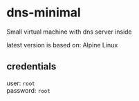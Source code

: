 # dns-minimal
Small virtual machine with dns server inside

latest version is based on: Alpine Linux

## credentials
user: `root`  
password: `root`  
